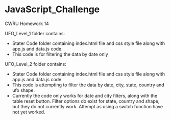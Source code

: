 # JavaScript_Challenge
CWRU Homework 14

UFO_Level_1 folder contains:

* Stater Code folder containing index.html file and css style file along with app.js and data.js code.
* This code is for filtering the data by date only


UFO_Level_2 folder contains:

* Stater Code folder containing index.html file and css style file along with app.js and data.js code.
* This code is attempting to filter the data by date, city, state, country and ufo shape.
* Currently the code only works for date and city filters, along with the table reset button.  Filter options do exist for state, country and shape, but they do not currently work.  Attempt as using a switch function have not yet worked.
